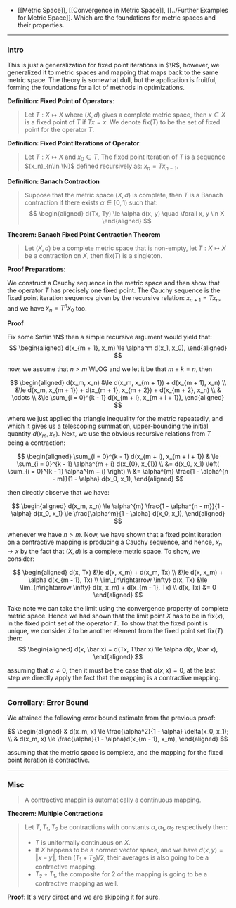 - [[Metric Space]], [[Convergence in Metric Space]], [[../Further Examples for Metric Space]]. Which are the foundations for metric spaces and their properties. 

---
### **Intro**

This is just a generalization for fixed point iterations in $\R$, however, we generalized it to metric spaces and mapping that maps back to the same metric space. The theory is somewhat dull, but the application is fruitful, forming the foundations for a lot of methods in optimizations. 


**Definition: Fixed Point of Operators**: 

> Let $T:X\mapsto X$ where $(X, d)$ gives a complete metric space, then $x\in X$ is a fixed point of $T$ if $Tx = x$. We denote $\text{fix}(T)$ to be the set of fixed point for the operator $T$. 


**Definition: Fixed Point Iterations of Operator**: 

> Let $T: X\mapsto X$ and $x_0\in T$, The fixed point iteration of $T$ is a sequence $(x_n)_{n\in \N}$ defined recursively as: $x_{n} = Tx_{n - 1}$. 

**Definition: Banach Contraction**

> Suppose that the metric space $(X, d)$ is complete, then $T$ is a Banach contraction if there exists $\alpha\in [0, 1)$ such that: 
> $$
> \begin{aligned}
>     d(Tx, Ty) \le \alpha d(x, y) \quad \forall x, y \in X
> \end{aligned}
> $$

**Theorem: Banach Fixed Point Contraction Theorem**

> Let $(X, d)$ be a complete metric space that is non-empty, let $T:X\mapsto X$ be a contraction on $X$, then $\text{fix}(T)$ is a singleton. 

**Proof Preparations**: 

We construct a Cauchy sequence in the metric space and then show that the operator $T$ has precisely one fixed point. The Cauchy sequence is the fixed point iteration sequence given by the recursive relation: $x_{n + 1} = Tx_n$, and we have $x_n = T^nx_0$ too.

**Proof**

Fix some $m\in \N$ then a simple recursive argument would yield that: 
$$
\begin{aligned}
    d(x_{m + 1}, x_m) \le \alpha^m d(x_1, x_0), 
\end{aligned}
$$

now, we assume that $n > m$ WLOG and we let it be that $m + k = n$, then 

$$
\begin{aligned}
    d(x_m, x_n) &\le d(x_m, x_{m + 1}) + d(x_{m + 1}, x_n)
    \\
    &\le 
    d(x_m, x_{m + 1}) + d(x_{m + 1}, x_{m + 2}) + d(x_{m + 2}, x_n)
    \\
    & \cdots
    \\
    &\le \sum_{i = 0}^{k - 1} d(x_{m + i}, x_{m + i + 1}), 
\end{aligned}
$$

where we just applied the triangle inequality for the metric repeatedly, and which it gives us a telescoping summation, upper-bounding the initial quantity $d(x_m, x_n)$. Next, we use the obvious recursive relations from $T$ being a contraction: 

$$
\begin{aligned}
    \sum_{i = 0}^{k - 1}
        d(x_{m + i}, x_{m + i + 1})
    & \le 
    \sum_{i = 0}^{k - 1} 
    \alpha^{m + i}
    d(x_{0}, x_{1})
    \\
    &= 
    d(x_0, x_1) \left(
        \sum_{i = 0}^{k - 1} \alpha^{m + i}
    \right)
    \\
    &= 
    \alpha^{m} \frac{1 - \alpha^{n - m}}{1 - \alpha} d(x_0, x_1), 
\end{aligned}
$$

then directly observe that we have: 

$$
\begin{aligned}
    d(x_m, x_n) \le 
    \alpha^{m} \frac{1 - \alpha^{n - m}}{1 - \alpha} d(x_0, x_1) 
    \le 
    \frac{\alpha^m}{1 - \alpha} d(x_0, x_1), 
\end{aligned}
$$

whenever we have $n > m$. Now, we have shown that a fixed point iteration on a contractive mapping is producing a Cauchy sequence, and hence, $x_n\rightarrow x$ by the fact that $(X, d)$ is a complete metric space. To show, we consider: 

$$
\begin{aligned}
    d(x, Tx) &\le 
    d(x, x_m) + d(x_m, Tx) 
    \\
    &\le
    d(x, x_m) + \alpha d(x_{m - 1}, Tx)
    \\
    \lim_{n\rightarrow \infty} d(x, Tx) 
    &\le 
    \lim_{n\rightarrow \infty} d(x, x_m) + 
    d(x_{m - 1}, Tx)
    \\
    d(x, Tx) &= 0
\end{aligned}
$$

Take note we can take the limit using the convergence property of complete metric space. Hence we had shown that the limit point $X$ has to be in $\text{fix}(x)$, in the fixed point set of the operator $T$. To show that the fixed point is unique, we consider $\bar x$ to be another element from the fixed point set $\text{fix}(T)$ then: 
$$
\begin{aligned}
    d(x, \bar x) = d(Tx, T\bar x) \le \alpha d(x, \bar x), 
\end{aligned}
$$

assuming that $\alpha \neq 0$, then it must be the case that $d(x, \bar x) = 0$, at the last step we directly apply the fact that the mapping is a contractive mapping. 


---
### **Corrollary: Error Bound**

We attained the following error bound estimate from the previous proof: 

$$
\begin{aligned}
    & d(x_m, x) \le \frac{\alpha^2}{1 - \alpha} \delta(x_0, x_1); 
    \\
    & d(x_m, x) \le \frac{\alpha}{1 - \alpha}d(x_{m - 1}, x_m), 
\end{aligned}
$$

assuming that the metric space is complete, and the mapping for the fixed point iteration is contractive. 

---
### **Misc**

> A contractive mappin is automatically a continuous mapping. 


**Theorem: Multiple Contractions**

> Let $T, T_1, T_2$ be contractions with constants $\alpha, \alpha_1, \alpha_2$ respectively then: 
> - $T$ is uniformally continuous on $X$. 
> - If $X$ happens to be a normed vector space, and we have $d(x, y) = \Vert x - y\Vert$, then $(T_1 + T_2)/2$, their averages is also going to be a contractive mapping. 
> - $T_2\circ T_1$, the composite for 2 of the mapping is going to be a contractive mapping as well. 

**Proof**: 
It's very direct and we are skipping it for sure. 

